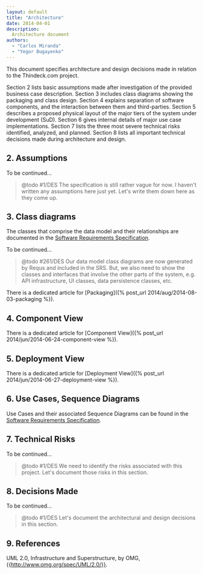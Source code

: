 ```yaml
---
layout: default
title: "Architecture"
date: 2014-04-01
description:
  Architecture document
authors:
  - "Carlos Miranda"
  - "Yegor Bugayenko"
---
```


This document specifies architecture and design decisions made in relation to
the Thindeck.com project.

Section 2 lists basic assumptions made after investigation of the provided
business case description. Section 3 includes class diagrams showing the
packaging and class design. Section 4 explains separation of software
components, and the interaction between them and third-parties.
Section 5 describes a proposed physical layout of the major tiers of the
system under development (SuD). Section 6 gives internal details of major use
case implementations. Section 7 lists the three most severe technical risks
identified, analyzed, and planned. Section 8 lists all important technical
decisions made during architecture and design.

## 2. Assumptions

To be continued...

> @todo #1/DES The specification is still rather vague for now. I haven't written
>  any assumptions here just yet. Let's write them down here as they come up.

## 3. Class diagrams

The classes that comprise the data model and their relationships are documented
in the [Software Requirements Specification](/requs/requs.xml).

To be continued...

> @todo #261/DES Our data model class diagrams are now generated by Requs and
>  included in the SRS. But, we also need to show the classes and interfaces
>  that involve the other parts of the system, e.g. API infrastructure,
>  UI classes, data persistence classes, etc.

There is a dedicated article for [Packaging]({% post_url 2014/aug/2014-08-03-packaging %}).

## 4. Component View

There is a dedicated article for [Component View]({% post_url 2014/jun/2014-06-24-component-view %}).

## 5. Deployment View

There is a dedicated article for [Deployment View]({% post_url 2014/jun/2014-06-27-deployment-view %}).

## 6. Use Cases, Sequence Diagrams

Use Cases and their associated Sequence Diagrams can be found in the
[Software Requirements Specification](/requs/requs.xml).

## 7. Technical Risks

To be continued...

> @todo #1/DES We need to identify the risks associated with this project. Let's
>  document those risks in this section.

## 8. Decisions Made

To be continued...

> @todo #1/DES Let's document the architectural and design decisions in this
>  section.

## 9. References

UML 2.0, Infrastructure and Superstructure, by OMG,
{{http://www.omg.org/spec/UML/2.0/}}.

